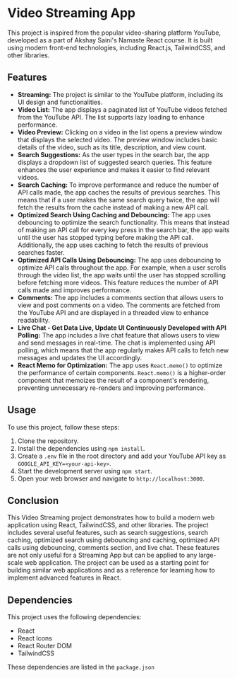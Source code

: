 # Video Streaming App 

This project is inspired from the popular video-sharing platform YouTube, developed as a part of Akshay Saini's Namaste React course. It is built using modern front-end technologies, including React.js, TailwindCSS, and other libraries.

## Features

- **Streaming:** The project is similar to the YouTube platform, including its UI design and functionalities.
- **Video List:** The app displays a paginated list of YouTube videos fetched from the YouTube API. The list supports lazy loading to enhance performance.
- **Video Preview:** Clicking on a video in the list opens a preview window that displays the selected video. The preview window includes basic details of the video, such as its title, description, and view count.
- **Search Suggestions:** As the user types in the search bar, the app displays a dropdown list of suggested search queries. This feature enhances the user experience and makes it easier to find relevant videos.
- **Search Caching:** To improve performance and reduce the number of API calls made, the app caches the results of previous searches. This means that if a user makes the same search query twice, the app will fetch the results from the cache instead of making a new API call.
- **Optimized Search Using Caching and Debouncing:** The app uses debouncing to optimize the search functionality. This means that instead of making an API call for every key press in the search bar, the app waits until the user has stopped typing before making the API call. Additionally, the app uses caching to fetch the results of previous searches faster.
- **Optimized API Calls Using Debouncing:** The app uses debouncing to optimize API calls throughout the app. For example, when a user scrolls through the video list, the app waits until the user has stopped scrolling before fetching more videos. This feature reduces the number of API calls made and improves performance.
- **Comments:** The app includes a comments section that allows users to view and post comments on a video. The comments are fetched from the YouTube API and are displayed in a threaded view to enhance readability.
- **Live Chat - Get Data Live, Update UI Continuously Developed with API Polling:** The app includes a live chat feature that allows users to view and send messages in real-time. The chat is implemented using API polling, which means that the app regularly makes API calls to fetch new messages and updates the UI accordingly.
- **React Memo for Optimization:** The app uses `React.memo()` to optimize the performance of certain components. `React.memo()` is a higher-order component that memoizes the result of a component's rendering, preventing unnecessary re-renders and improving performance.

## Usage

To use this project, follow these steps:

1. Clone the repository.
2. Install the dependencies using `npm install`.
3. Create a `.env` file in the root directory and add your YouTube API key as `GOOGLE_API_KEY=<your-api-key>`.
4. Start the development server using `npm start`.
5. Open your web browser and navigate to `http://localhost:3000`.

## Conclusion

This Video Streaming project demonstrates how to build a modern web application using React, TailwindCSS, and other libraries. The project includes several useful features, such as search suggestions, search caching, optimized search using debouncing and caching, optimized API calls using debouncing, comments section, and live chat. These features are not only useful for a Streaming App but can be applied to any large-scale web application. The project can be used as a starting point for building similar web applications and as a reference for learning how to implement advanced features in React.

## Dependencies

This project uses the following dependencies:

- React
- React Icons
- React Router DOM
- TailwindCSS

These dependencies are listed in the `package.json`
